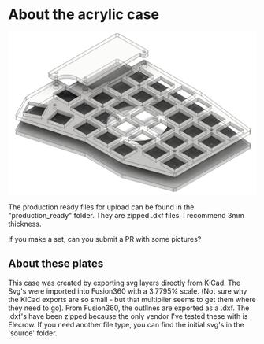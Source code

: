 # About the acrylic case
![Acrylic case render](sofle_pico_acrylic_case.png)

The production ready files for upload can be found in the "production_ready" folder. They are zipped .dxf files. I recommend 3mm thickness.

If you make a set, can you submit a PR with some pictures?

## About these plates
This case was created by exporting svg layers directly from KiCad. The Svg's were imported into Fusion360 with a 3.7795% scale. (Not sure why the KiCad exports are so small - but that multiplier seems to get them where they need to go). From Fusion360, the outlines are exported as a .dxf. The .dxf's have been zipped because the only vendor I've tested these with is Elecrow. If you need another file type, you can find the initial svg's in the 'source' folder.

